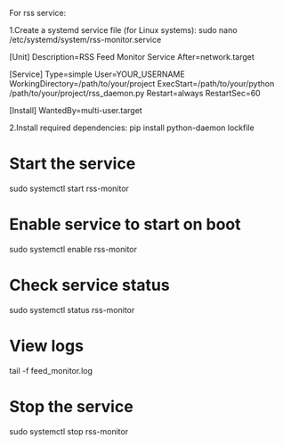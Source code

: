 For rss service:

1.Create a systemd service file (for Linux systems):
sudo nano /etc/systemd/system/rss-monitor.service

[Unit]
Description=RSS Feed Monitor Service
After=network.target

[Service]
Type=simple
User=YOUR_USERNAME
WorkingDirectory=/path/to/your/project
ExecStart=/path/to/your/python /path/to/your/project/rss_daemon.py
Restart=always
RestartSec=60

[Install]
WantedBy=multi-user.target

2.Install required dependencies:
pip install python-daemon lockfile

# Start the service
sudo systemctl start rss-monitor

# Enable service to start on boot
sudo systemctl enable rss-monitor

# Check service status
sudo systemctl status rss-monitor

# View logs
tail -f feed_monitor.log

# Stop the service
sudo systemctl stop rss-monitor
